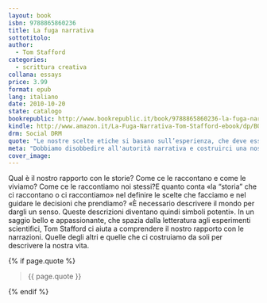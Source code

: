```yaml
---
layout: book
isbn: 9788865860236
title: La fuga narrativa
sottotitolo:
author:
  - Tom Stafford
categories:
  - scrittura creativa
collana: essays
price: 3.99
format: epub
lang: italiano
date: 2010-10-20
state: catalogo
bookrepublic: http://www.bookrepublic.it/book/9788865860236-la-fuga-narrativa/
kindle: http://www.amazon.it/La-Fuga-Narrativa-Tom-Stafford-ebook/dp/B00480ODJ2/
drm: Social DRM
quote: "Le nostre scelte etiche si basano sull’esperienza, che deve essere vagliata e narrata a noi stessi prima di poterne trarre sorprendenti conclusioni morali."
meta: "Dobbiamo disobbedire all'autorità narrativa e costruirci una nostra descrizione dell’esperienza."
cover_image:
---
```

Qual è il nostro rapporto con le storie? Come ce le raccontano e come le viviamo? Come ce le raccontiamo noi stessi?E quanto conta «la “storia” che ci raccontano o ci raccontiamo» nel definire le scelte che facciamo e nel guidare le decisioni che prendiamo? «È necessario descrivere il mondo per dargli un senso. Queste descrizioni diventano quindi simboli potenti».
In un saggio bello e appassionante, che spazia dalla letteratura agli esperimenti scientifici, Tom Stafford ci aiuta a comprendere il nostro rapporto con le narrazioni. Quelle degli altri e quelle che ci costruiamo da soli per descrivere la nostra vita.

{% if page.quote %}
<blockquote>
    {{ page.quote }}
</blockquote>
{% endif %}